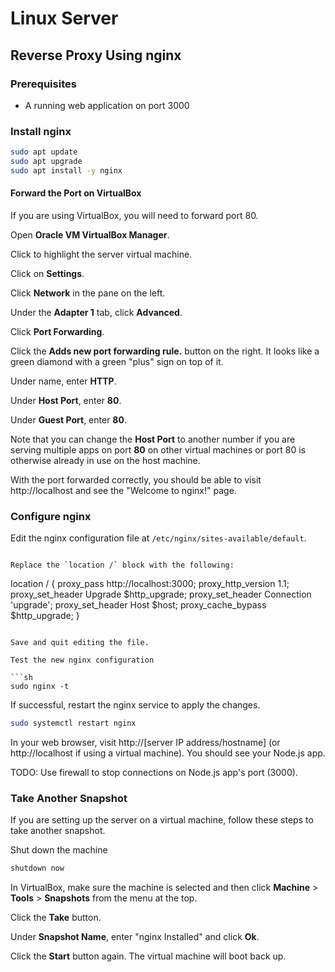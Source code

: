 # Linux Server

## Reverse Proxy Using nginx

### Prerequisites

- A running web application on port 3000

### Install nginx

```sh
sudo apt update
sudo apt upgrade
sudo apt install -y nginx
```

#### Forward the Port on VirtualBox

If you are using VirtualBox, you will need to forward port 80.

Open **Oracle VM VirtualBox Manager**.

Click to highlight the server virtual machine.

Click on **Settings**.

Click **Network** in the pane on the left.

Under the **Adapter 1** tab, click **Advanced**.

Click **Port Forwarding**.

Click the **Adds new port forwarding rule.** button on the right. It looks like
a green diamond with a green "plus" sign on top of it.

Under name, enter **HTTP**.

Under **Host Port**, enter **80**.

Under **Guest Port**, enter **80**.

Note that you can change the **Host Port** to another number if you are serving
multiple apps on port **80** on other virtual machines or port 80 is otherwise
already in use on the host machine.

With the port forwarded correctly, you should be able to visit http://localhost
and see the "Welcome to nginx!" page.

### Configure nginx

Edit the nginx configuration file at `/etc/nginx/sites-available/default`.
```

Replace the `location /` block with the following:

```
location / {
    proxy_pass http://localhost:3000;
    proxy_http_version 1.1;
    proxy_set_header Upgrade $http_upgrade;
    proxy_set_header Connection 'upgrade';
    proxy_set_header Host $host;
    proxy_cache_bypass $http_upgrade;
}
```

Save and quit editing the file.

Test the new nginx configuration

```sh
sudo nginx -t
```

If successful, restart the nginx service to apply the changes.

```sh
sudo systemctl restart nginx
```

In your web browser, visit http://[server IP address/hostname] (or
http://localhost if using a virtual machine). You should see your Node.js app.

TODO: Use firewall to stop connections on Node.js app's port (3000).

### Take Another Snapshot

If you are setting up the server on a virtual machine, follow these steps to
take another snapshot.

Shut down the machine

```sh
shutdown now
```

In VirtualBox, make sure the machine is selected and then click **Machine** >
**Tools** > **Snapshots** from the menu at the top.

Click the **Take** button.

Under **Snapshot Name**, enter "nginx Installed" and click **Ok**.

Click the **Start** button again. The virtual machine will boot back up.
